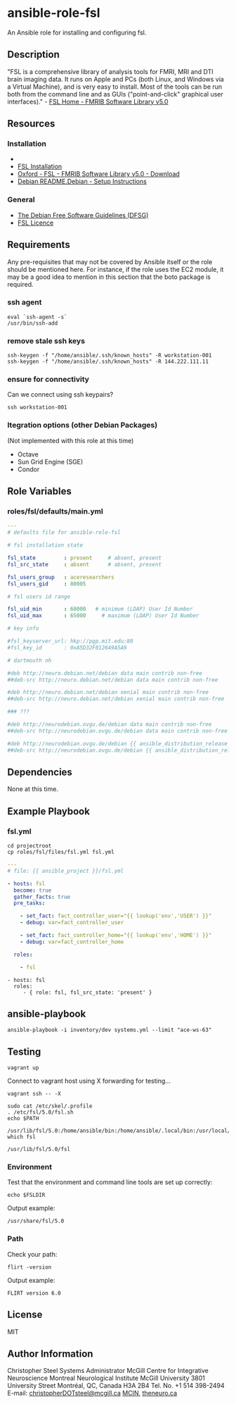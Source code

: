 
ansible-role-fsl
================

An Ansible role for installing and configuring fsl.

## Description

"FSL is a comprehensive library of analysis tools for FMRI, MRI and DTI brain imaging data. It runs on Apple and PCs (both Linux, and Windows via a Virtual Machine), and is very easy to install. Most of the tools can be run both from the command line and as GUIs ("point-and-click" graphical user interfaces)." - [ FSL Home - FMRIB Software Library v5.0 ]( http://fsl.fmrib.ox.ac.uk/fsl/fslwiki/FSL )


Resources
---------

### Installation

-   [](files/recipe.md)
-   [ FSL Installation ]( http://fsl.fmrib.ox.ac.uk/fsl/fslwiki/FslInstallation )
-   [ Oxford - FSL - FMRIB Software Library v5.0 - Download ]( http://fsl.fmrib.ox.ac.uk/fsl/fslwiki/FSL )
-   [ Debian README.Debian - Setup Instructions ]( http://neuro.debian.net/debian/extracts/fsl/README.Debian )

### General

- [ The Debian Free Software Guidelines (DFSG) ]( https://www.debian.org/social_contract#guidelines )
- [ FSL Licence ]( http://fsl.fmrib.ox.ac.uk/fsl/fslwiki/Licence )



Requirements
------------

Any pre-requisites that may not be covered by Ansible itself or the role should be mentioned here. For instance, if the role uses the EC2 module, it may be a good idea to mention in this section that the boto package is required.

### ssh agent

```shell
eval `ssh-agent -s`
/usr/bin/ssh-add
```

### remove stale ssh keys

```shell
ssh-keygen -f "/home/ansible/.ssh/known_hosts" -R workstation-001
ssh-keygen -f "/home/ansible/.ssh/known_hosts" -R 144.222.111.11
```

### ensure for connectivity

Can we connect using ssh keypairs? 

```shell
ssh workstation-001
```

### Itegration options (other Debian Packages)

(Not implemented with this role at this time)

- Octave
- Sun Grid Engine (SGE)
- Condor



Role Variables
--------------

### roles/fsl/defaults/main.yml

```yaml
---
# defaults file for ansible-role-fsl

# fsl installation state

fsl_state         : present     # absent, present
fsl_src_state     : absent      # absent, present 

fsl_users_group   : aceresearchers
fsl_users_gid     : 80005

# fsl users id range

fsl_uid_min       : 60000	# minimum (LDAP) User Id Number
fsl_uid_max       : 65000     # maximum (LDAP) User Id Number

# key info

#fsl_keyserver_url: hkp://pgp.mit.edu:80
#fsl_key_id       : 0xA5D32F012649A5A9

# dartmouth nh

#deb http://neuro.debian.net/debian data main contrib non-free
##deb-src http://neuro.debian.net/debian data main contrib non-free

#deb http://neuro.debian.net/debian xenial main contrib non-free
##deb-src http://neuro.debian.net/debian xenial main contrib non-free

### ???

#deb http://neurodebian.ovgu.de/debian data main contrib non-free
##deb-src http://neurodebian.ovgu.de/debian data main contrib non-free

#deb http://neurodebian.ovgu.de/debian {{ ansible_distribution_release }} main contrib non-free
##deb-src http://neurodebian.ovgu.de/debian {{ ansible_distribution_release }} main contrib non-free
```


Dependencies
------------

None at this time.


Example Playbook
----------------


### fsl.yml

```shell
cd projectroot
cp roles/fsl/files/fsl.yml fsl.yml
```

```yaml
---
# file: {{ ansible_project }}/fsl.yml

- hosts: fsl
  become: true
  gather_facts: true
  pre_tasks:

    - set_fact: fact_controller_user="{{ lookup('env','USER') }}"
    - debug: var=fact_controller_user

    - set_fact: fact_controller_home="{{ lookup('env','HOME') }}"
    - debug: var=fact_controller_home

  roles:

    - fsl
```



    - hosts: fsl
      roles:
         - { role: fsl, fsl_src_state: 'present' }

## ansible-playbook

```shell
ansible-playbook -i inventory/dev systems.yml --limit "ace-ws-63" 
```

## Testing

```shell
vagrant up
```

Connect to vagrant host using X forwarding for testing...

```shell
vagrant ssh -- -X
```

```shell
sudo cat /etc/skel/.profile
. /etc/fsl/5.0/fsl.sh
echo $PATH
```

```shell
/usr/lib/fsl/5.0:/home/ansible/bin:/home/ansible/.local/bin:/usr/local/sbin:/usr/local/bin:/usr/sbin:/usr/bin:/sbin:/bin:/usr/games:/usr/local/games:/snap/bin
which fsl
```

```shell
/usr/lib/fsl/5.0/fsl
```

### Environment

Test that the environment and command line tools are set up correctly: 

```
echo $FSLDIR
```

Output example:

```shell
/usr/share/fsl/5.0
```

### Path

Check your path: 

```shell
flirt -version
```

Output example:

```shell
FLIRT version 6.0
```

## License

MIT

## Author Information

Christopher Steel
Systems Administrator
McGill Centre for Integrative Neuroscience
Montreal Neurological Institute
McGill University
3801 University Street
Montréal, QC, Canada H3A 2B4
Tel. No. +1 514 398-2494
E-mail: christopherDOTsteel@mcgill.ca
[MCIN](http://mcin-cnim.ca/), [theneuro.ca](http://theneuro.ca)